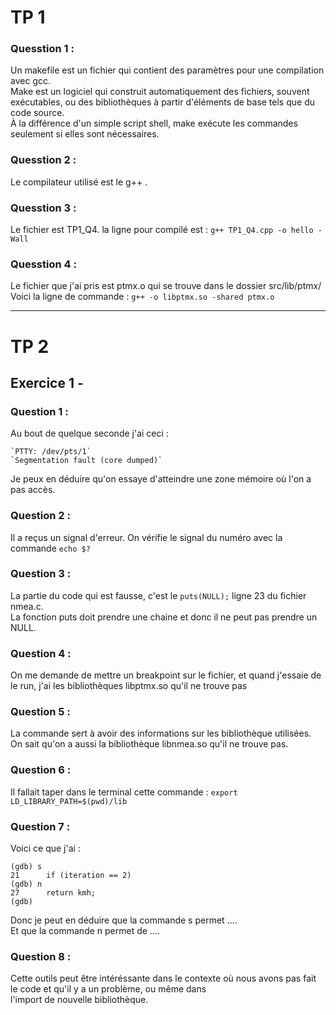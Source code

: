 # TP 1
### Quesstion 1 :
Un makefile est un fichier qui contient des paramètres pour une compilation avec gcc.<br/>
Make est un logiciel qui construit automatiquement des fichiers, souvent exécutables, ou des bibliothèques à partir d'éléments de base tels que du code source.<br/>
À la différence d'un simple script shell, make exécute les commandes seulement si elles sont nécessaires.

### Quesstion 2 :
Le compilateur utilisé est le g++ .

### Quesstion 3 :
Le fichier est TP1_Q4. la ligne pour compilé est : `g++ TP1_Q4.cpp -o hello -Wall`

### Quesstion 4 :
Le fichier que j'ai pris est ptmx.o qui se trouve dans le dossier src/lib/ptmx/<br/>
Voici la ligne de commande : `g++ -o libptmx.so -shared ptmx.o`

--------------------

# TP 2
## Exercice 1 -
### Question 1 :
Au bout de quelque seconde j'ai ceci :

	`PTTY: /dev/pts/1`
	`Segmentation fault (core dumped)`

Je peux en déduire qu'on essaye d'atteindre une zone mémoire où l'on a pas accès.

### Question 2 :
Il a reçus un signal d'erreur. On vérifie le signal du numéro avec la commande `echo $?`

### Question 3 :
La partie du code qui est fausse, c'est le `puts(NULL);` ligne 23 du fichier nmea.c.<br/>
La fonction puts doit prendre une chaine et donc il ne peut pas prendre un NULL.

### Question 4 :
On me demande de mettre un breakpoint sur le fichier, et quand j'essaie de le run, j'ai les bibliothèques libptmx.so qu'il ne trouve pas

### Question 5 :
La commande sert à avoir des informations sur les bibliothèque utilisées.<br/>
On sait qu'on a aussi la bibliothèque libnmea.so qu'il ne trouve pas.

### Question 6 :
Il fallait taper dans le terminal cette commande : `export LD_LIBRARY_PATH=$(pwd)/lib`

### Question 7 : 
Voici ce que j'ai :

    (gdb) s 
    21      if (iteration == 2)
    (gdb) n
    27	    return kmh;
    (gdb) 
    
Donc je peut en déduire que la commande s permet ....  <br/>
Et que la commande n permet de ....

### Question 8 :
Cette outils peut être intéréssante dans le contexte où nous avons pas fait le code et qu'il y a un problème, ou même dans<br/> l'import de nouvelle bibliothèque.


